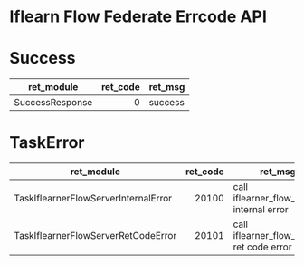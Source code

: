 # Iflearn Flow Federate Errcode API    
# Success
|   ret_module    | ret_code | ret_msg |
| --------------- | -------: | ------- |
| SuccessResponse |        0 | success |
    
# TaskError
|              ret_module              | ret_code |                  ret_msg                  |
| ------------------------------------ | -------: | ----------------------------------------- |
| TaskIflearnerFlowServerInternalError |    20100 | call iflearner_flow_server internal error |
| TaskIflearnerFlowServerRetCodeError  |    20101 | call iflearner_flow_server ret code error |
    
